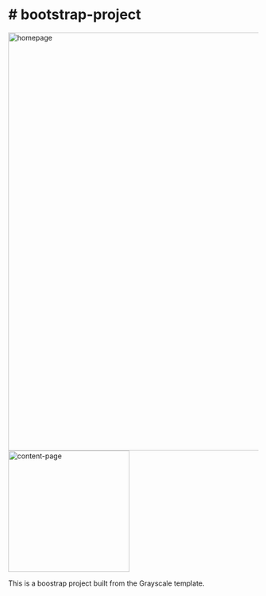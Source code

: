 <!--Doctype html-->
<html>
  <head>  
  </head>
  <body>  
   <h1># bootstrap-project</h1> 
  <div display="flex">
    <div>
      <img width="841" alt="homepage" lazy-loading="true" src="https://github.com/mc-jamin/bootstrap-project/assets/13468589/5a7a0aad-8ee0-4e4c-af12-c0f904de02be">
    </div>
    <div>
      <img width="244" alt="content-page" lazy-loading="true" src="https://github.com/mc-jamin/bootstrap-project/assets/13468589/8b8943c4-2223-4b74-b8b9-99a29a34ca65">
    </div>
    <div>
      <p>
      This is a boostrap project built from the Grayscale template.
      </p>
      <p>   
  </div> 
  </body>
</html>
